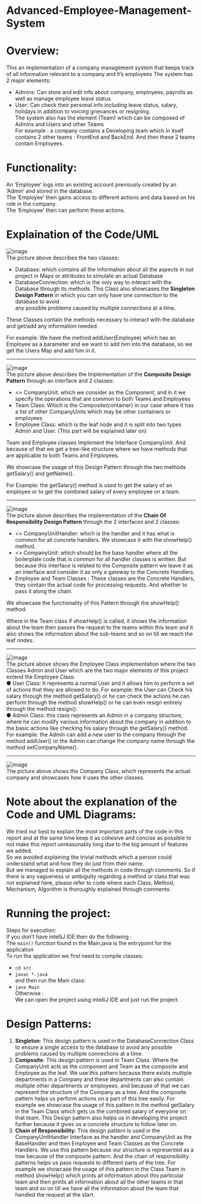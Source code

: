 # Advanced-Employee-Management-System  
# Overview:  
This an implementation of a company management system that keeps track of all information relevant to a company and it’s employees The system has 2 major elements:  
- Admins: Can store and edit info about company, employees, payrolls as well as manage employee leave status.  
- User: Can check their personal info including leave status, salary, holidays in addition to voicing grievances or resigning.  
The system also has the element (Team) which can be composed of Admins and Users and other Teams  
For example : a company contains a Developing team which in itself contains 2 other teams : FrontEnd and BackEnd. And then these 2 teams contain Employees.  
  
# Functionality:  
An ‘Employee’ logs into an existing account previously created by an ‘Admin’ and stored in the database.  
The ‘Employee’ then gains access to different actions and data based on his role in the company.  
The ‘Employee’ then can perform these actions.  
  
# Explaination of the Code/UML  
![image](https://user-images.githubusercontent.com/44644160/155875290-63414213-7456-4a12-a629-f026c8c96704.png)  
The picture above describes the two classes:  
- Database: which contains all the information about all the aspects in out project in Maps or attributes to simulate an actual Database  
- DatabaseConnection: which is the only way to interact with the Database through its methods. This Class also showcases the **Singleton Design Pattern** in which you can only have one connection to the database to avoid  
any possible problems caused by multiple connections at a time.  
  
These Classes contain the methods necessary to interact with the database and get/add any information needed.  
  
For example: We have the method addUser(Employee) which has an Employee as a parameter and we want to add him into the database, so we get the Users Map and add him in it.  

---

![image](https://user-images.githubusercontent.com/44644160/155875440-9806b06f-d927-47af-b610-8f1b82e1784a.png)  
The picture above describes the Implementation of the **Composite Design Pattern** through an interface and 2 classes:  
- <<Interface>> CompanyUnit: which we consider as the Component, and in it we specify the operations that are common to both Teams and Employees  
- Team Class: Which is the Composite(container) in our case where it has a list of other CompanyUnits which may be other containers or employees  
- Employee Class: which is the leaf node and it is split into two types Admin and User. (This part will be explained later on)  
  
Team and Employee classes Implement the Interface CompanyUnit. And because of that we get a tree-like structure where we have methods that are applicable to both Teams and Employees.  
  
We showcase the usage of this Design Pattern through the two methods getSalary() and getName().  
  
For Example: the getSalary() method is used to get the salary of an employee or to get the combined salary of every employee on a team.  
  
---
  
![image](https://user-images.githubusercontent.com/44644160/155875512-815e9868-fee7-4c33-9af1-2ddcd0a17961.png)  
The picture above describes the implementation of the **Chain Of Responsibility Design Pattern** through the 2 interfaces and 2 classes:  
- <<Interface>> CompanyUnitHandler: which is the handler and it has what is common for all concrete handlers. We showcase it with the showHelp() method.  
- <<Interface>> CompanyUnit: which should be the base handler where all the boilerplate code that is common for all handler classes is written. But because this interface is related to the Composite pattern we leave it as an interface and consider it as only a gateway to the Concrete Handlers.  
- Employee and Team Classes : These classes are the Concrete Handlers, they contain the actual code for processing requests. And whether to pass it along the chain.  
  
We showcase the functionality of this Pattern through the showHelp() method.  
  
Where in the Team class if showHelp() is called, it shows the information about the team then passes the request to the teams within this team and it also shows the information about the sub-teams and so on till we reach the leaf nodes.  
  
---
  
![image](https://user-images.githubusercontent.com/44644160/155875611-5186afa9-bf4a-426d-8c2a-8faf373d5be1.png)  
The picture above shows the Employee Class implementation where the two Classes Admin and User which are the two major elements of this project extend the Employee Class:  
● User Class: It represents a normal User and it allows him to perform a set of actions that they are allowed to do. For example: the User can Check his salary through the method getSalary() or he can check the actions he can perform through the method showHelp() or he can even resign entirely through the method resign().  
● Admin Class: this class represents an Admin in a company structure, where he can modify various information about the company in addition to the basic actions like checking his salary through the getSalary() method. For example: the Admin can add a new user to the company through the method addUser() or the Admin can change the company name through the method setCompanyName().  
  
---
  
![image](https://user-images.githubusercontent.com/44644160/155875653-234e3176-a143-4772-a314-8bd5280675d6.png)  
The picture above shows the Company Class, which represents the actual company and showcases how it uses the other classes.  
  
  
# Note about the explanation of the Code and UML Diagrams:
We tried our best to explain the most important parts of the code in this report and at the same time keep it as cohesive and concise as possible to not make this report unreasonably long due to the big amount of features we added.  
So we avoided explaining the trivial methods which a person could understand what and how they do just from their name.  
But we managed to explain all the methods in code through comments. So if there is any vagueness or ambiguity regarding a method or class that was not explained here, please refer to code where each Class, Method, Mechanism, Algorithm is thoroughly explained through comments.  
  
  
# Running the project: 
Steps for execution:  
If you don’t have intelliJ IDE then do the following :  
The `main()` function found in the Main.java is the entrypoint for the application  
To run the application we first need to compile classes:  
- `cd src`  
- `javac *.java`  
and then run the Main class:  
- `java Main`  
Otherwise :  
We can open the project using intelliJ IDE and just run the project.  
  
# Design Patterns: 
1. **Singleton**: This design pattern is used in the DatabaseConnection Class to ensure a single access to the database to avoid any possible problems caused by multiple connections at a time.  
2. **Composite**: This design pattern is used in Team Class. Where the CompanyUnit acts as the component and Team as the composite and Employee as the leaf. We use this pattern because there exists multiple departments in a Company and these departments can also contain multiple other departments or employees, and because of that we can represent the structure of the Company as a tree. And the composite pattern helps us perform actions on a part of this tree easily. For example we showcase the usage of this pattern in the method getSalary in the Team Class which gets us the combined salary of everyone on that team. This Design pattern also helps us in developing the project further because it gives us a concrete structure to follow later on.  
3. **Chain of Responsibility**: This design pattern is used in the CompanyUnitHandler Interface as the handler and CompanyUnit as the BaseHandler and then Employee and Team Classes as the Concrete Handlers. We use this pattern because our structure is represented as a tree because of the composite pattern. And the chain of responsibility patterns helps us pass requests to different parts of the tree. For example we showcase the usage of this pattern in the Class Team in method showHelp() which prints all information about this particular team and then prints all information about all the other teams in that team and so on till we have all the information about the team that handled the request at the start.  
